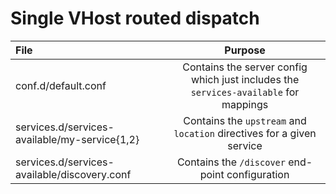 # Single VHost routed dispatch

| File  | Purpose   |
| :---- | :-------: |
| conf.d/default.conf | Contains the server config which just includes the `services-available` for mappings |
| services.d/services-available/my-service{1,2} | Contains the `upstream` and `location` directives for a given service |
| services.d/services-available/discovery.conf | Contains the `/discover` end-point configuration |
